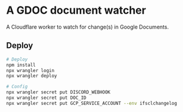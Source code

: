 # A GDOC document watcher

A Cloudflare worker to watch for change(s) in Google Documents.

## Deploy

```bash
# Deploy
npm install
npx wrangler login
npx wrangler deploy

# Config
npx wrangler secret put DISCORD_WEBHOOK 
npx wrangler secret put DOC_ID
npx wrangler secret put GCP_SERVICE_ACCOUNT --env ifsclchangelog
```
